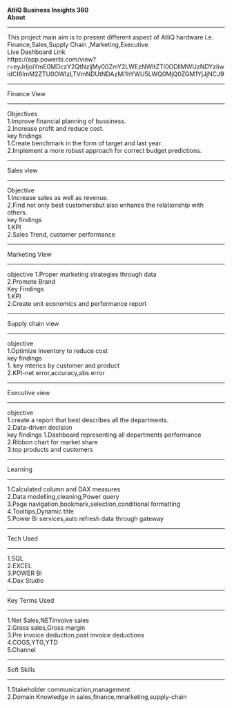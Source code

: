 **AtliQ Business Insights 360**
<br>
**About** 
<hr>
This project main aim is to present different aspect of AtliQ hardware i.e. Finance,Sales,Supply Chain ,Marketing,Executive.
<br>
Live Dashboard Link
<br>
https://app.powerbi.com/view?r=eyJrIjoiYmE0MDczY2QtNzljMy00ZmY2LWEzNWItZTI0ODllMWUzNDYzIiwidCI6ImM2ZTU0OWIzLTVmNDUtNDAzMi1hYWU5LWQ0MjQ0ZGM1YjJjNCJ9

<hr>
Finance View
<hr>
Objectives
<br>
1.Improve financial planning of bussiness.
<br>
2.Increase profit and reduce cost.
<br>
key findings
<br>
1.Create benchmark in the form of target and last year.
<br>
2.Implement a more robust approach for correct budget predictions.
<hr>
Sales view
<hr>
Objective
<br>
1.Increase sales as well as revenue.
<br>
2.Find not only best customersbut also enhance the relationship with others.
<br>
key findings
<br>
1.KPI
<br>
2.Sales Trend, customer performance
<hr>
Marketing View
<hr>
objective
1.Proper marketing strategies through data
<br>
2.Promote Brand
<br>
Key Findings
<br>
1.KPI
<BR>
2.Create unit economics and performance report
<hr>
Supply chain view 
<hr>
objective
<br>
1.Optimize Inventory to reduce cost
<br>
key findings 
<br>
1. key mterics by customer and product
<br>
2.KPI-net error,accuracy,abs error
<hr>
Executive view
<hr>
objective
<br>
1.create a report that best describes all the departments.
<br>
2.Data-driven decision
<br>
key findings
1.Dashboard representing all departments performance
<br>
2.Ribbon chart for market share
<br>
3.top products and customers
<hr>
Learning
<hr>
1.Calculated column and DAX measures
<br>
2.Data modelling,cleaning,Power query
<br>
3.Page navigation,bookmark,selection,conditional formatting
<br>
4.Tooltips,Dynamic title 
<br>
5.Power Bi services,auto refresh data through gateway
<hr>
Tech Used
<hr>
1.SQL
<br>
2.EXCEL
<br>
3.POWER BI
<br>
4.Dax Studio
<hr>
Key Terms Used
<hr>
1.Net Sales,NETinvoive sales
<BR>
2.Gross sales,Gross margin 
<br>
3.Pre invoice deduction,post invoice deductions
<br>
4.COGS,YTG,YTD
<BR>
5.Channel
<hr>
Soft Skills
<hr>
1.Stakeholder communication,management
<br>
2.Domain Knowledge in sales,finance,mnarketing,supply-chain











